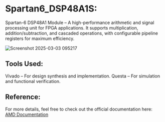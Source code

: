 # Spartan6_DSP48A1S:

Spartan-6 DSP48A1 Module – A high-performance arithmetic and signal processing unit for FPGA applications. It supports multiplication, addition/subtraction, and cascaded operations, with configurable pipeline registers for maximum efficiency.

![Screenshot 2025-03-03 095217](https://github.com/user-attachments/assets/b6770544-7917-4f82-854d-5920f417d84c)

## Tools Used:
Vivado – For design synthesis and implementation.
Questa – For simulation and functional verification.



## Reference:
For more details, feel free to check out the official documentation here:  [AMD Documentation](https://docs.amd.com/v/u/~ta5R6V5ywmej~eY5UAEpg)


